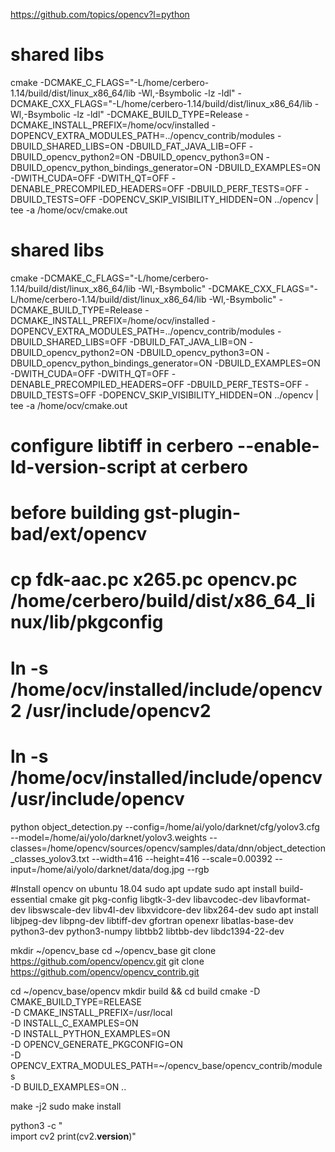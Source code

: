 https://github.com/topics/opencv?l=python

# shared libs
cmake -DCMAKE_C_FLAGS="-L/home/cerbero-1.14/build/dist/linux_x86_64/lib -Wl,-Bsymbolic -lz -ldl" -DCMAKE_CXX_FLAGS="-L/home/cerbero-1.14/build/dist/linux_x86_64/lib -Wl,-Bsymbolic -lz -ldl" -DCMAKE_BUILD_TYPE=Release -DCMAKE_INSTALL_PREFIX=/home/ocv/installed -DOPENCV_EXTRA_MODULES_PATH=../opencv_contrib/modules -DBUILD_SHARED_LIBS=ON -DBUILD_FAT_JAVA_LIB=OFF -DBUILD_opencv_python2=ON -DBUILD_opencv_python3=ON -DBUILD_opencv_python_bindings_generator=ON  -DBUILD_EXAMPLES=ON -DWITH_CUDA=OFF -DWITH_QT=OFF -DENABLE_PRECOMPILED_HEADERS=OFF -DBUILD_PERF_TESTS=OFF -DBUILD_TESTS=OFF -DOPENCV_SKIP_VISIBILITY_HIDDEN=ON ../opencv  | tee -a /home/ocv/cmake.out

# shared libs
cmake -DCMAKE_C_FLAGS="-L/home/cerbero-1.14/build/dist/linux_x86_64/lib -Wl,-Bsymbolic" -DCMAKE_CXX_FLAGS="-L/home/cerbero-1.14/build/dist/linux_x86_64/lib -Wl,-Bsymbolic" -DCMAKE_BUILD_TYPE=Release -DCMAKE_INSTALL_PREFIX=/home/ocv/installed -DOPENCV_EXTRA_MODULES_PATH=../opencv_contrib/modules -DBUILD_SHARED_LIBS=OFF -DBUILD_FAT_JAVA_LIB=ON -DBUILD_opencv_python2=ON -DBUILD_opencv_python3=ON -DBUILD_opencv_python_bindings_generator=ON  -DBUILD_EXAMPLES=ON -DWITH_CUDA=OFF -DWITH_QT=OFF -DENABLE_PRECOMPILED_HEADERS=OFF -DBUILD_PERF_TESTS=OFF -DBUILD_TESTS=OFF -DOPENCV_SKIP_VISIBILITY_HIDDEN=ON ../opencv  | tee -a /home/ocv/cmake.out
# configure  libtiff in cerbero  --enable-ld-version-script at cerbero

# before building gst-plugin-bad/ext/opencv
# cp fdk-aac.pc x265.pc opencv.pc /home/cerbero/build/dist/x86_64_linux/lib/pkgconfig
# ln -s /home/ocv/installed/include/opencv2 /usr/include/opencv2
# ln -s /home/ocv/installed/include/opencv /usr/include/opencv  

python object_detection.py  --config=/home/ai/yolo/darknet/cfg/yolov3.cfg --model=/home/ai/yolo/darknet/yolov3.weights --classes=/home/opencv/sources/opencv/samples/data/dnn/object_detection_classes_yolov3.txt --width=416 --height=416 --scale=0.00392 --input=/home/ai/yolo/darknet/data/dog.jpg --rgb

#Install opencv on ubuntu 18.04
sudo apt update
sudo apt install build-essential cmake git pkg-config libgtk-3-dev libavcodec-dev libavformat-dev libswscale-dev libv4l-dev libxvidcore-dev libx264-dev
sudo apt install libjpeg-dev libpng-dev libtiff-dev gfortran openexr libatlas-base-dev python3-dev python3-numpy libtbb2 libtbb-dev libdc1394-22-dev

mkdir ~/opencv_base
cd ~/opencv_base
git clone https://github.com/opencv/opencv.git
git clone https://github.com/opencv/opencv_contrib.git

cd ~/opencv_base/opencv
mkdir build && cd build
cmake -D CMAKE_BUILD_TYPE=RELEASE \
    -D CMAKE_INSTALL_PREFIX=/usr/local \
    -D INSTALL_C_EXAMPLES=ON \
    -D INSTALL_PYTHON_EXAMPLES=ON \
    -D OPENCV_GENERATE_PKGCONFIG=ON \
    -D OPENCV_EXTRA_MODULES_PATH=~/opencv_base/opencv_contrib/modules \
    -D BUILD_EXAMPLES=ON ..

make -j2
sudo make install

python3 -c "\
import cv2
print(cv2.__version__)"
